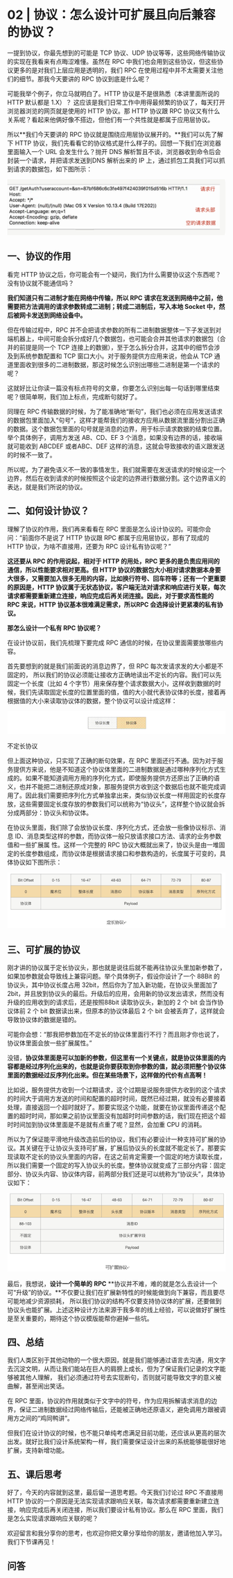 # 02 | 协议：怎么设计可扩展且向后兼容的协议？

一提到协议，你最先想到的可能是 TCP 协议、UDP 协议等等，这些网络传输协议的实现在我看来有点晦涩难懂。虽然在 RPC 中我们也会用到这些协议，但这些协议更多的是对我们上层应用是透明的，我们 RPC 在使用过程中并不太需要关注他们的细节。那我今天要讲的 RPC 协议到底是什么呢？

可能我举个例子，你立马就明白了。HTTP 协议是不是很熟悉（本讲里面所说的 HTTP 默认都是 1.X）？ 这应该是我们日常工作中用得最频繁的协议了，每天打开浏览器浏览的网页就是使用的 HTTP 协议。那 HTTP 协议跟 RPC 协议又有什么关系呢？看起来他俩好像不搭边，但他们有一个共性就是都属于应用层协议。

所以**我们今天要讲的 RPC 协议就是围绕应用层协议展开的。**我们可以先了解下 HTTP 协议，我们先看看它的协议格式是什么样子的。回想一下我们在浏览器里面输入一个 URL 会发生什么？抛开 DNS 解析暂且不谈，浏览器收到命令后会封装一个请求，并把请求发送到DNS 解析出来的 IP 上，通过抓包工具我们可以抓到请求的数据包，如下图所示：

![image-20220815235626456](02%20%20%E5%8D%8F%E8%AE%AE%EF%BC%9A%E6%80%8E%E4%B9%88%E8%AE%BE%E8%AE%A1%E5%8F%AF%E6%89%A9%E5%B1%95%E4%B8%94%E5%90%91%E5%90%8E%E5%85%BC%E5%AE%B9%E7%9A%84%E5%8D%8F%E8%AE%AE%EF%BC%9F.resource/image-20220815235626456.png)

## 一、协议的作用

看完 HTTP 协议之后，你可能会有一个疑问，我们为什么需要协议这个东西呢？没有协议就不能通信吗？ 

**我们知道只有二进制才能在网络中传输，所以 RPC 请求在发送到网络中之前，他需要把方法调用的请求参数转成二进制；转成二进制后，写入本地 Socket 中，然后被网卡发送到网络设备中。**

但在传输过程中，RPC  并不会把请求参数的所有二进制数据整体一下子发送到对端机器上，中间可能会拆分成好几个数据包，也可能会合并其他请求的数据包（合并的前提是同一个 TCP 连接上的数据），至于怎么拆分合并，这其中的细节会涉及到系统参数配置和 TCP 窗口大小。对于服务提供方应用来说，他会从 TCP 通道里面收到很多的二进制数据，那这时候怎么识别出哪些二进制是第一个请求的呢？

这就好比让你读一篇没有标点符号的文章，你要怎么识别出每一句话到哪里结束呢？很简单啊，我们加上标点，完成断句就好了。

同理在 RPC 传输数据的时候，为了能准确地“断句”，我们也必须在应用发送请求的数据包里面加入“句号”，这样才能帮我们的接收方应用从数据流里面分割出正确的数据。这个数据包里面的句号就是消息的边界，用于标示请求数据的结束位置。举个具体例子，调用方发送  AB、CD、EF 3 个消息，如果没有边界的话，接收端就可能收到 ABCDEF 或者ABC、DEF 这样的消息，这就会导致接收的语义跟发送的时候不一致了。

所以呢，为了避免语义不一致的事情发生，我们就需要在发送请求的时候设定一个边界，然后在收到请求的时候按照这个设定的边界进行数据分割。这个边界语义的表达，就是我们所说的协议。

## 二、如何设计协议？

理解了协议的作用，我们再来看看在 RPC 里面是怎么设计协议的。可能你会问：“前面你不是说了 HTTP 协议跟 RPC 都属于应用层协议，那有了现成的 HTTP 协议，为啥不直接用，还要为 RPC 设计私有协议呢？”

**这还要从 RPC 的作用说起，相对于 HTTP 的用处，RPC 更多的是负责应用间的通信，所以性能要求相对更高。但 HTTP 协议的数据包大小相对请求数据本身要大很多，又需要加入很多无用的内容，比如换行符号、回车符等；还有一个更重要的原因是，HTTP 协议属于无状态协议，客户端无法对请求和响应进行关联，每次请求都需要重新建立连接，响应完成后再关闭连接。因此，对于要求高性能的 RPC 来说，HTTP 协议基本很难满足需求，所以RPC 会选择设计更紧凑的私有协议。**

**那怎么设计一个私有 RPC 协议呢？**

在设计协议前，我们先梳理下要完成 RPC 通信的时候，在协议里面需要放哪些内容。

首先要想到的就是我们前面说的消息边界了，但 RPC 每次发请求发的大小都是不固定的， 所以我们的协议必须能让接收方正确地读出不定长的内容。我们可以先固定一个长度（比如 4 个字节）用来保存整个请求数据大小，这样收到数据的时候，我们先读取固定长度的位置里面的值，值的大小就代表协议体的长度，接着再根据值的大小来读取协议体的数据，整个协议可以设计成这样：

![img](02%20%20%E5%8D%8F%E8%AE%AE%EF%BC%9A%E6%80%8E%E4%B9%88%E8%AE%BE%E8%AE%A1%E5%8F%AF%E6%89%A9%E5%B1%95%E4%B8%94%E5%90%91%E5%90%8E%E5%85%BC%E5%AE%B9%E7%9A%84%E5%8D%8F%E8%AE%AE%EF%BC%9F.resource/clip_image006-1660579040918231.gif)

不定长协议

但上面这种协议，只实现了正确的断句效果，在 RPC 里面还行不通。因为对于服务提供方来说，他是不知道这个协议体里面的二进制数据是通过哪种序列化方式生成的。如果不能知道调用方用的序列化方式，即使服务提供方还原出了正确的语义，也并不能把二进制还原成对象，那服务提供方收到这个数据后也就不能完成调用了。因此我们需要把序列化方式单独拿出来，类似协议长度一样用固定的长度存放，这些需要固定长度存放的参数我们可以统称为“协议头”，这样整个协议就会拆分成两部分：协议头和协议体。

在协议头里面，我们除了会放协议长度、序列化方式，还会放一些像协议标示、消息 ID、消息类型这样的参数，而协议体一般只放请求接口方法、请求的业务参数值和一些扩展属 性。这样一个完整的 RPC 协议大概就出来了，协议头是由一堆固定的长度参数组成，而协议体是根据请求接口和参数构造的，长度属于可变的，具体协议如下图所示：

 ![image-20220815235743458](02%20%20%E5%8D%8F%E8%AE%AE%EF%BC%9A%E6%80%8E%E4%B9%88%E8%AE%BE%E8%AE%A1%E5%8F%AF%E6%89%A9%E5%B1%95%E4%B8%94%E5%90%91%E5%90%8E%E5%85%BC%E5%AE%B9%E7%9A%84%E5%8D%8F%E8%AE%AE%EF%BC%9F.resource/image-20220815235743458.png)

## 三、可扩展的协议

刚才讲的协议属于定长协议头，那也就是说往后就不能再往协议头里加新参数了，如果加参数就会导致线上兼容问题。举个具体例子，假设你设计了一个 88Bit 的协议头，其中协议长度占用 32bit，然后你为了加入新功能，在协议头里面加了 2bit，并且放到协议头的最后。升级后的应用，会用新的协议发出请求，然而没有升级的应用收到的请求后，还是按照88bit 读取协议头，新加的 2 个 bit 会当作协议体前 2 个 bit 数据读出来，但原本的协议体最后 2 个 bit 会被丢弃了，这样就会导致协议体的数据是错的。

可能你会想：“那我把参数加在不定长的协议体里面行不行？而且刚才你也说了，协议体里面会放一些扩展属性。”

没错，**协议体里面是可以加新的参数，但这里有一个关键点，就是协议体里面的内容都是经过序列化出来的，也就是说你要获取到你参数的值，就必须把整个协议体里面的数据经过反序列化出来。但在某些场景下，这样做的代价有点高啊！**

比如说，服务提供方收到一个过期请求，这个过期是说服务提供方收到的这个请求的时间大于调用方发送的时间和配置的超时时间，既然已经过期，就没有必要接着处理，直接返回一个超时就好了。那要实现这个功能，就要在协议里面传递这个配置的超时时间，那如果之前协议里面没有加超时时间参数的话，我们现在把这个超时时间加到协议体里面是不是就有点重了呢？显然，会加重 CPU 的消耗。

所以为了保证能平滑地升级改造前后的协议，我们有必要设计一种支持可扩展的协议。其关键在于让协议头支持可扩展，扩展后协议头的长度就不能定长了。那要实现读取不定长的协议头里面的内容，在这之前肯定需要一个固定的地方读取长度，所以我们需要一个固定的写入协议头的长度。整体协议就变成了三部分内容：固定部分、协议头内容、协议体内容，前两部分我们还是可以统称为“协议头”，具体协议如下：

![image-20220815235819540](02%20%20%E5%8D%8F%E8%AE%AE%EF%BC%9A%E6%80%8E%E4%B9%88%E8%AE%BE%E8%AE%A1%E5%8F%AF%E6%89%A9%E5%B1%95%E4%B8%94%E5%90%91%E5%90%8E%E5%85%BC%E5%AE%B9%E7%9A%84%E5%8D%8F%E8%AE%AE%EF%BC%9F.resource/image-20220815235819540.png)

最后，我想说，**设计一个简单的** **RPC** **协议并不难，难的就是怎么去设计一个可“升级”的协议。**不仅要让我们在扩展新特性的时候能做到向下兼容，而且要尽可能地减少资源损耗， 所以我们协议的结构不仅要支持协议体的扩展，还要做到协议头也能扩展。上述这种设计方法来源于我多年的线上经验，可以说做好扩展性是至关重要的，期待这个协议模版能帮你避掉一些坑。

## 四、总结

我们人类区别于其他动物的一个很大原因，就是我们能够通过语言去沟通，用文字去沉淀文明，从而让我们能站在巨人的肩膀上成长，但为了保证我们记录的文字能够被其他人理解， 我们必须通过符号去实现断句，否则就可能导致文字的意义被曲解，甚至闹出笑话。

在 RPC 里面，协议的作用就类似于文字中的符号，作为应用拆解请求消息的边界，保证二进制数据经过网络传输后，还能被正确地还原语义，避免调用方跟被调用方之间的“鸡同鸭讲”。

但我们在设计协议的时候，也不能只单纯考虑满足目前功能，还应该从更高的层次出发。就好比我们设计系统架构一样，我们需要保证设计出来的系统能够能很好地扩展，支持新增功能。

## 五、课后思考

好了，今天的内容就到这里，最后留一道思考题。今天我们讨论过 RPC 不直接用 HTTP 协议的一个原因是无法实现请求跟响应关联，每次请求都需要重新建立连接，响应完成后再关闭连接，所以我们要设计私有协议。那么在 RPC 里面，我们是怎么实现请求跟响应关联的呢？

欢迎留言和我分享你的思考，也欢迎你把文章分享给你的朋友，邀请他加入学习。我们下节课再见！

## 问答





 
